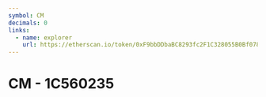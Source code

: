 ```yaml
---
symbol: CM
decimals: 0
links:
  - name: explorer
    url: https://etherscan.io/token/0xF9bbDDbaBC8293fc2F1C328055B0Bf078ecEA24d
---
```


# CM - 1C560235
